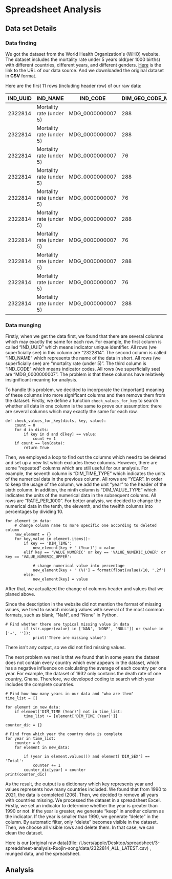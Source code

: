 # Spreadsheet Analysis

## Data set Details
### Data finding
We got the dataset from the World Health Organization's (WHO) website. The dataset includes the mortality rate under 5 years old(per 1000 births) with different countries, different years, and different genders. [Here](https://data.who.int/indicators/i/2322814) is the link to the URL of our data source. And we downloaded the original dataset in **CSV** format.

Here are the first 11 rows (including header row) of our raw data:

| IND_UUID  | IND_NAME | IND_CODE | DIM_GEO_CODE_M49 |GEO_NAME_SHORT | DIM_TIME  | DIM_TIME_TYPE | DIM_SEX   | DIM_VALUE_TYPE | VALUE_NUMERIC | VALUE_NUMERIC_LOWER | VALUE_NUMERIC_UPPER | DIM_PUBLISH_STATE_CODE |
|---------|---------------|---------|------|------| ----- | -----|------|-------|---------|----------|-------|------|
| 2322814 | Mortality rate (under 5) | MDG_0000000007 | 288 | Ghana | 1932 | YEAR | Total | RATE_PER_1000 | 364.84801 | 274.96307 | 487.53546 | PUBLISHED |
| 2322814 | Mortality rate (under 5) | MDG_0000000007 | 288 | Ghana | 1933 | YEAR | Total | RATE_PER_1000 | 357.97217 | 280.91705 | 458.23299 | PUBLISHED |
| 2322814 | Mortality rate (under 5) | MDG_0000000007 | 76 | Brazil | 1934 | YEAR | Total | RATE_PER_1000 | 266.51389 | 195.85071 | 364.17253 | PUBLISHED |
| 2322814 | Mortality rate (under 5) | MDG_0000000007 | 288 | Ghana | 1934 | YEAR | Total | RATE_PER_1000 | 351.63443 | 285.97236 | 433.59827 | PUBLISHED |
| 2322814 | Mortality rate (under 5) | MDG_0000000007 | 76 | Brazil | 1935 | YEAR | Total | RATE_PER_1000 | 263.67358 | 202.1598 | 343.61783 | PUBLISHED |
| 2322814 | Mortality rate (under 5) | MDG_0000000007 | 288 | Ghana | 1935 | YEAR | Total | RATE_PER_1000 | 345.45748 | 288.74483 | 414.04994 | PUBLISHED |
| 2322814 | Mortality rate (under 5) | MDG_0000000007 | 76 | Brazil | 1936 | YEAR | Total | RATE_PER_1000 | 260.95494 | 208.39146 | 326.18258 | PUBLISHED |
| 2322814 | Mortality rate (under 5) | MDG_0000000007 | 288 | Ghana | 1936 | YEAR | Total | RATE_PER_1000 | 338.58498 | 289.34532 | 397.67158 | PUBLISHED |
| 2322814 | Mortality rate (under 5) | MDG_0000000007 | 76 | Brazil | 1937 | YEAR | Total | RATE_PER_1000 | 258.43639 | 212.53268 | 313.24844 | PUBLISHED |
| 2322814 | Mortality rate (under 5) | MDG_0000000007 | 288 | Ghana | 1937 | YEAR | Total | RATE_PER_1000 | 332.59424 | 288.08474 | 384.23813 | PUBLISHED |



### Data munging
Firstly, when we get the data first, we found that there are several columns which may exactly the same for each row. For example, the first column is called “IND_UUID” which means indicator unique identifier. All rows (we superficially see) in this column are “2322814”. The second column is called “IND_NAME” which represents the name of the data in short. All rows (we superficially see) are “mortality rate (under 5)”. The third column is “IND_CODE” which means indicator codes. All rows (we superficially see) are “MDG_0000000007”. The problem is that these columns have relatively insignificant meaning for analysis.

To handle this problem, we decided to incorporate the (important) meaning of these columns into more significant columns and then remove them from the dataset. Firstly, we define a function `check_values_for_key` to search whether all data in one column is the same to prove our assumption: there are several columns which may exactly the same for each row. 
```
def check_values_for_key(dicts, key, value):
    count = 0
    for d in dicts:
        if key in d and d[key] == value:
            count += 1
    if count == len(data):
        return True
```
Then, we employed a loop to find out the columns which need to be deleted and set up a new list which excludes these columns. However, there are some "repeated" columns which are still useful for our analysis. For example, the seventh column is “DIM_TIME_TYPE” which indicates the units of the numerical data in the previous column. All rows are “YEAR”. In order to keep the usage of the column, we add the unit “year” to the header of the sixth column. In addition, the ninth column is “DIM_VALUE_TYPE” which indicates the units of the numerical data in the subsequent columns. All rows are “RATE_PER_1000”. For better analysis, we decided to change the numerical data in the tenth, the eleventh, and the twelfth columns into percentages by dividing 10.
```
for element in data:
    # change column name to more specific one according to deleted column
    new_element = {}
    for key,value in element.items():
        if key == 'DIM_TIME':
            new_element[key + ' (Year)'] = value
        elif key == 'VALUE_NUMERIC' or key == 'VALUE_NUMERIC_LOWER' or key == 'VALUE_NUMERIC_UPPER':
            
            # change numerical value into percentage 
            new_element[key + ' (%)'] = format(float(value)/10, '.2f')
        else:
            new_element[key] = value
```
After that, we actualized the change of columns header and values that we planed above.

Since the description in the website did not mention the format of missing values, we tried to search missing values with several of the most common formats, such as blank, “NaN”, and “None” in Python. 
```
# Find whether there are typical missing value in data
        if (str.upper(value) in ['NAN', 'NONE', 'NULL']) or (value in ['~', '']):
            print('There are missing value')
```
There isn't any output, so we did not find missing values.

The next problem we met is that we found that in some years the dataset does not contain every country which ever appears in the dataset, which has a negative influence on calculating the average of each country per one year. For example, the dataset of 1932 only contains the death rate of one country, Ghana. Therefore, we developed coding to search which year includes the complete countries. 
```
# Find how how many years in our data and "who are them"
time_list = []

for element in new_data:
    if element['DIM_TIME (Year)'] not in time_list:
        time_list += [element['DIM_TIME (Year)']]

counter_dic = {}

# Find from which year the country data is complete
for year in time_list:
    counter = 0  
    for element in new_data:
            
        if (year in element.values()) and element['DIM_SEX'] == 'Total':
            counter += 1
        counter_dic[year] = counter
print(counter_dic)
```
As the result, the output is a dictionary which key represents year and values represents how many countries included. We found that from 1990 to 2021, the data is completed (206). Then, we decided to remove all years with countries missing. We processed the dataset in a spreadsheet Excel. Firstly, we set an indicator to determine whether the year is greater than 1990 or not. If the year is greater, we generate “keep” in another column as the indicator. If the year is smaller than 1990, we generate “delete” in the column. By automatic filter, only “delete” becomes visible in the dataset. Then, we choose all visible rows and delete them. In that case, we can clean the dataset. 

Here is our [original raw data](file: /Users/apple/Desktop/spreadsheet/3-spreadsheet-analysis-Ruojin-song/data/2322814_ALL_LATEST.csv)
, munged data, and the spreadsheet.

## Analysis